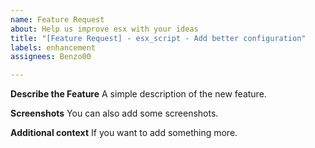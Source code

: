 ```yaml
---
name: Feature Request
about: Help us improve esx with your ideas
title: "[Feature Request] - esx_script - Add better configuration"
labels: enhancement
assignees: Benzo00

---
```


**Describe the Feature**
A simple description of the new feature.

**Screenshots**
You can also add some screenshots.

**Additional context**
If you want to add something more.
